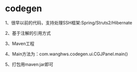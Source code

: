 # codegen

1、很早以前的代码，支持处理SSH框架:Spring/Struts2/Hibernate

2、基于注解的引用方式

3、Maven工程

4、Main方法为：com.wanghws.codegen.ui.CGJPanel.main()

5、打包用maven:jar即可
